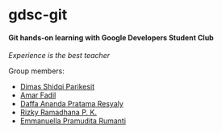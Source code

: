 # gdsc-git

#### Git hands-on learning with Google Developers Student Club

*Experience is the best teacher*

Group members:
- [Dimas Shidqi Parikesit](https://github.com/dParikesit)
- [Amar Fadil](https://github.com/marfgold1)
- [Daffa Ananda Pratama Resyaly](https://github.com/slarkdarr)
- [Rizky Ramadhana P. K.](https://github.com/rizkyramadhana26)
- [Emma​nuella Pramudita Rumanti](https://github.com/amuritna)

